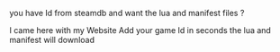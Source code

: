 

you have Id from steamdb and want the lua and manifest files ?

I came here with my Website Add your game Id in seconds the lua and manifest will download 
